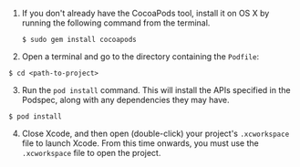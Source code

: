 1. If you don't already have the CocoaPods tool, install it on OS X by running the following command from the terminal.

	```
	$ sudo gem install cocoapods
	```

2. Open a terminal and go to the directory containing the `Podfile`:

```
$ cd <path-to-project>
```

3. Run the `pod install` command. This will install the APIs specified in the Podspec, along with any dependencies they may 
have.

```
$ pod install
```

4. Close Xcode, and then open (double-click) your project's `.xcworkspace` file to launch Xcode. From this time onwards, you 
must use the `.xcworkspace` file to open the project.

